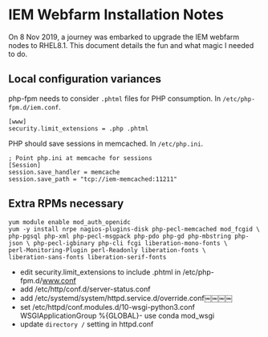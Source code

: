 IEM Webfarm Installation Notes
===

On 8 Nov 2019, a journey was embarked to upgrade the IEM webfarm nodes to RHEL8.1.
This document details the fun and what magic I needed to do.

Local configuration variances
-----

php-fpm needs to consider `.phtml` files for PHP consumption.  In `/etc/php-fpm.d/iem.conf`.

    [www]
    security.limit_extensions = .php .phtml

PHP should save sessions in memcached. In `/etc/php.ini`.

    ; Point php.ini at memcache for sessions
    [Session]
    session.save_handler = memcache
    session.save_path = "tcp://iem-memcached:11211"

Extra RPMs necessary
-----

    yum module enable mod_auth_openidc
    yum -y install nrpe nagios-plugins-disk php-pecl-memcached mod_fcgid \
    php-pgsql php-xml php-pecl-msgpack php-pdo php-gd php-mbstring php-json \ php-pecl-igbinary php-cli fcgi liberation-mono-fonts \
    perl-Monitoring-Plugin perl-Readonly liberation-fonts \
    liberation-sans-fonts liberation-serif-fonts

- edit security.limit_extensions to include .phtml in /etc/php-fpm.d/www.conf
- add /etc/http/conf.d/server-status.conf
- add /etc/systemd/system/httpd.service.d/override.conf￼￼￼￼
- set /etc/httpd/conf.modules.d/10-wsgi-python3.conf WSGIApplicationGroup %{GLOBAL}- use conda mod_wsgi
- update `directory /` setting in httpd.conf
